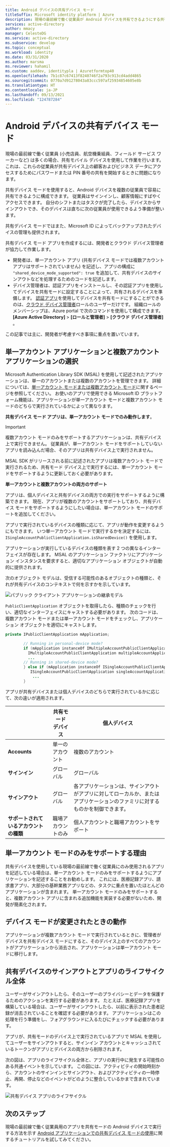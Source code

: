 ```yaml
---
title: Android デバイスの共有デバイス モード
titleSuffix: Microsoft identity platform | Azure
description: 現場の最前線で働く従業員が Android デバイスを共有できるようにする共有デバイス モードを有効にする方法について説明します
services: active-directory
author: mmacy
manager: CelesteDG
ms.service: active-directory
ms.subservice: develop
ms.topic: conceptual
ms.workload: identity
ms.date: 03/31/2020
ms.author: marsma
ms.reviewer: hahamil
ms.custom: aaddev, identitypla | Azuretformtop40
ms.openlocfilehash: 7b1c87c67413f8240746f2a793c913cd4add4865
ms.sourcegitcommit: 0770a7d91278043a83ccc597af25934854605e8b
ms.translationtype: HT
ms.contentlocale: ja-JP
ms.lasthandoff: 09/13/2021
ms.locfileid: "124787284"
---
```

# <a name="shared-device-mode-for-android-devices"></a>Android デバイスの共有デバイス モード

現場の最前線で働く従業員 (小売店員、航空機乗組員、フィールド サービス ワーカーなど) は多くの場合、共有モバイル デバイスを使用して作業を行います。 これは、これらの従業員が共有デバイス上の顧客およびビジネス データにアクセスするためにパスワードまたは PIN 番号の共有を開始するときに問題になります。

共有デバイス モードを使用すると、Android デバイスを複数の従業員で容易に共有できるように構成できます。 従業員はサインインし、顧客情報にすばやくアクセスできます。 自分のシフトまたはタスクが完了したら、デバイスからサインアウトでき、そのデバイスは直ちに次の従業員が使用できるよう準備が整います。

共有デバイス モードではまた、Microsoft ID によってバックアップされたデバイスの管理も提供されます。

共有デバイス モード アプリを作成するには、開発者とクラウド デバイス管理者が協力して作業します。

- 開発者は、単一アカウント アプリ (共有デバイス モードでは複数アカウント アプリはサポートされていません) を記述し、アプリの構成に `"shared_device_mode_supported": true` を追加して、共有デバイスのサインアウトなどを処理するためのコードを記述します。
- デバイス管理者は、認証アプリをインストールし、その認証アプリを使用してデバイスを共有モードに設定することによって、共有されるデバイスを準備します。 [認証アプリ](https://support.microsoft.com/account-billing/how-to-use-the-microsoft-authenticator-app-9783c865-0308-42fb-a519-8cf666fe0acc)を使用してデバイスを共有モードにすることができるのは、[クラウド デバイス管理者](../roles/permissions-reference.md#cloud-device-administrator)ロールのユーザーだけです。 組織ロールのメンバーシップは、Azure portal で次のコマンドを使用して構成できます。 **[Azure Active Directory]**  >  **[ロールと管理者]**  >  **[クラウド デバイス管理者]** 。

 この記事では主に、開発者が考慮すべき事項に重点を置いています。

## <a name="single-vs-multiple-account-applications"></a>単一アカウント アプリケーションと複数アカウント アプリケーションの選択

Microsoft Authentication Library SDK (MSAL) を使用して記述されたアプリケーションは、単一のアカウントまたは複数のアカウントを管理できます。 詳細については、[単一アカウント モードまたは複数アカウント モード](single-multi-account.md)に関するページを参照してください。 お使いのアプリで使用できる Microsoft ID プラットフォーム機能は、アプリケーションが単一アカウント モードと複数アカウント モードのどちらで実行されているかによって異なります。

**共有デバイス モード アプリは、単一アカウント モードでのみ動作します**。

> [!IMPORTANT]
> 複数アカウント モードのみをサポートするアプリケーションは、共有デバイス上で実行できません。 従業員が、単一アカウント モードをサポートしていないアプリを読み込んだ場合、そのアプリは共有デバイス上で実行されません。
>
> MSAL SDK がリリースされる前に記述されたアプリは複数アカウント モードで実行されるため、共有モード デバイス上で実行するには、単一アカウント モードをサポートするように更新しておく必要があります。

**単一アカウントと複数アカウントの両方のサポート**

アプリは、個人デバイスと共有デバイスの両方での実行をサポートするように構築できます。 現在、アプリが複数のアカウントをサポートしており、共有デバイス モードをサポートするようにしたい場合は、単一アカウント モードのサポートを追加してください。

アプリで実行されているデバイスの種類に応じて、アプリが動作を変更するようにもできます。 いつ単一アカウント モードで実行するかを決定するには、`ISingleAccountPublicClientApplication.isSharedDevice()` を使用します。

アプリケーションが実行しているデバイスの種類を表す 2 つの異なるインターフェイスが存在します。 MSAL のアプリケーション ファクトリにアプリケーション インスタンスを要求すると、適切なアプリケーション オブジェクトが自動的に提供されます。

次のオブジェクト モデルは、受信する可能性のあるオブジェクトの種類と、それが共有デバイスのコンテキストで何を示すかを示しています。

![パブリック クライアント アプリケーションの継承モデル](media/v2-shared-device-mode/ipublic-client-app-inheritance.png)

`PublicClientApplication` オブジェクトを取得したら、種類のチェックを行い、適切なインターフェイスにキャストする必要があります。 次のコードは、複数アカウント モードまたは単一アカウント モードをチェックし、アプリケーション オブジェクトを適切にキャストします。

```java
private IPublicClientApplication mApplication;

        // Running in personal-device mode?
        if (mApplication instanceOf IMultipleAccountPublicClientApplication) {
          IMultipleAccountPublicClientApplication multipleAccountApplication = (IMultipleAccountPublicClientApplication) mApplication;
          ...
        // Running in shared-device mode?
        } else if (mApplication instanceOf ISingleAccountPublicClientApplication) {
           ISingleAccountPublicClientApplication singleAccountApplication = (ISingleAccountPublicClientApplication) mApplication;
            ...
        }
```

アプリが共有デバイスまたは個人デバイスのどちらで実行されているかに応じて、次の違いが適用されます。

|  | 共有モード デバイス  | 個人デバイス |
|---------|---------|---------|
| **Accounts**     | 単一のアカウント | 複数のアカウント |
| **サインイン** | グローバル | グローバル |
| **サインアウト** | グローバル | 各アプリケーションは、サインアウトがアプリに対してローカルか、またはアプリケーションのファミリに対するものかを制御できます。 |
| **サポートされているアカウントの種類** | 職場アカウントのみ | 個人アカウントと職場アカウントをサポート  |

## <a name="why-you-may-want-to-only-support-single-account-mode"></a>単一アカウント モードのみをサポートする理由

共有デバイスを使用している現場の最前線で働く従業員にのみ使用されるアプリを記述している場合は、単一アカウント モードのみをサポートするようにアプリケーションを記述することをお勧めします。 これには、医療記録アプリ、請求書アプリ、大部分の基幹業務アプリなどの、タスクに重点を置いたほとんどのアプリケーションが含まれます。 単一アカウント モードのみをサポートすると、複数アカウント アプリに含まれる追加機能を実装する必要がないため、開発が簡素化されます。

## <a name="what-happens-when-the-device-mode-changes"></a>デバイス モードが変更されたときの動作

アプリケーションが複数アカウント モードで実行されているときに、管理者がデバイスを共有デバイス モードにすると、そのデバイス上のすべてのアカウントがアプリケーションから消去され、アプリケーションは単一アカウント モードに移行します。

## <a name="shared-device-sign-out-and-the-overall-app-lifecycle"></a>共有デバイスのサインアウトとアプリのライフサイクル全体

ユーザーがサインアウトしたら、そのユーザーのプライバシーとデータを保護するためのアクションを実行する必要があります。 たとえば、医療記録アプリを構築している場合は、ユーザーがサインアウトしたら、以前に表示された患者記録が消去されていることを確認する必要があります。 アプリケーションはこの処理を行う準備をし、フォアグラウンドに入るたびにチェックする必要があります。

アプリが、共有モードのデバイス上で実行されているアプリで MSAL を使用してユーザーをサインアウトすると、サインイン アカウントとキャッシュされているトークンがアプリとデバイスの両方から削除されます。

次の図は、アプリのライフサイクル全体と、アプリの実行中に発生する可能性のある共通イベントを示しています。 この図には、アクティビティの開始時刻から、アカウントのサインインとサインアウト、およびアクティビティの一時停止、再開、停止などのイベントがどのように整合しているかまで含まれています。

![共有デバイス アプリのライフサイクル](media/v2-shared-device-mode/lifecycle.png)

## <a name="next-steps"></a>次のステップ

現場の最前線で働く従業員用のアプリを共有モードの Android デバイスで実行する方法を示す [Android アプリケーションでの共有デバイス モードの使用](tutorial-v2-shared-device-mode.md)に関するチュートリアルを試してみてください。